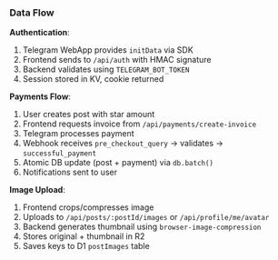 
### Data Flow

**Authentication**:
1. Telegram WebApp provides `initData` via SDK
2. Frontend sends to `/api/auth` with HMAC signature
3. Backend validates using `TELEGRAM_BOT_TOKEN`
4. Session stored in KV, cookie returned

**Payments Flow**:
1. User creates post with star amount
2. Frontend requests invoice from `/api/payments/create-invoice`
3. Telegram processes payment
4. Webhook receives `pre_checkout_query` → validates → `successful_payment`
5. Atomic DB update (post + payment) via `db.batch()`
6. Notifications sent to user

**Image Upload**:
1. Frontend crops/compresses image
2. Uploads to `/api/posts/:postId/images` or `/api/profile/me/avatar`
3. Backend generates thumbnail using `browser-image-compression`
4. Stores original + thumbnail in R2
5. Saves keys to D1 `postImages` table